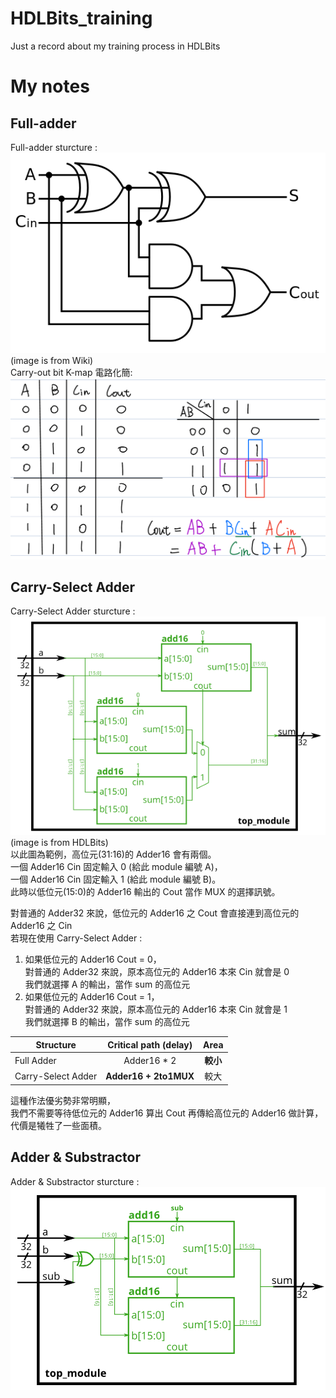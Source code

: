 # HDLBits_training
Just a record about my training process in HDLBits

# My notes
## Full-adder
Full-adder sturcture :  
![](/image_for_notes/Full-adder.svg.png)  
(image is from Wiki)  
Carry-out bit K-map 電路化簡:  
![Full-adder_cout_kmap](/image_for_notes/Full-adder_cout_kmap.jpg)

## Carry-Select Adder
Carry-Select Adder sturcture :  
![](/image_for_notes/carry-select_adder.png)  
(image is from HDLBits)  
以此圖為範例，高位元(31:16)的 Adder16 會有兩個。  
一個 Adder16 Cin 固定輸入 0 (給此 module 編號 A)，  
一個 Adder16 Cin 固定輸入 1 (給此 module 編號 B)。  
此時以低位元(15:0)的 Adder16 輸出的 Cout 當作 MUX 的選擇訊號。  
  
對普通的 Adder32 來說，低位元的 Adder16 之 Cout 會直接連到高位元的 Adder16 之 Cin  
若現在使用 Carry-Select Adder :  
1. 如果低位元的 Adder16 Cout = 0，  
   對普通的 Adder32 來說，原本高位元的 Adder16 本來 Cin 就會是 0  
   我們就選擇 A 的輸出，當作 sum 的高位元
2. 如果低位元的 Adder16 Cout = 1，  
   對普通的 Adder32 來說，原本高位元的 Adder16 本來 Cin 就會是 1  
   我們就選擇 B 的輸出，當作 sum 的高位元

| Structure          | Critical path (delay)| Area          |
| ------------------ |:--------------------:|:-------------:|
| Full Adder         | Adder16 * 2          | **較小**      |
| Carry-Select Adder | **Adder16 + 2to1MUX**| 較大          |

這種作法優劣勢非常明顯，  
我們不需要等待低位元的 Adder16 算出 Cout 再傳給高位元的 Adder16 做計算，  
代價是犧牲了一些面積。  

## Adder & Substractor
Adder & Substractor sturcture :  
![](/image_for_notes/adder_subtractor.png)  
